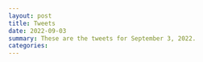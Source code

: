```yaml
---
layout: post
title: Tweets
date: 2022-09-03
summary: These are the tweets for September 3, 2022.
categories:
---
```


